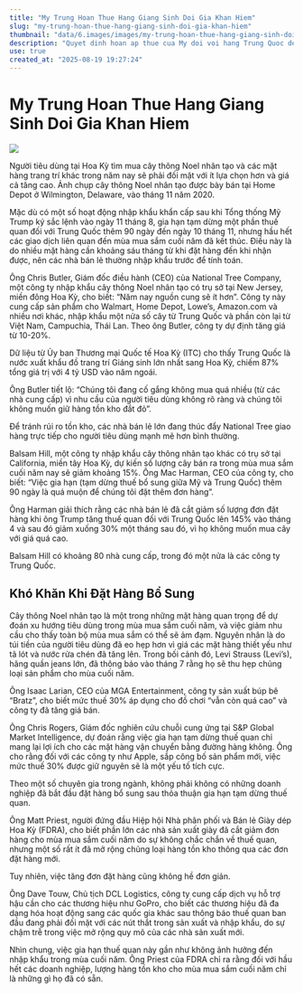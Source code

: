 ```yaml
---
title: "My Trung Hoan Thue Hang Giang Sinh Doi Gia Khan Hiem"
slug: "my-trung-hoan-thue-hang-giang-sinh-doi-gia-khan-hiem"
thumbnail: "data/6.images/images/my-trung-hoan-thue-hang-giang-sinh-doi-gia-khan-hiem.webp"
description: "Quyet dinh hoan ap thue cua My doi voi hang Trung Quoc den qua muon gay thieu hut va tang gia hang Giang Sinh, anh huong mua sam cuoi nam."
use: true
created_at: "2025-08-19 19:27:24"
---
```


# My Trung Hoan Thue Hang Giang Sinh Doi Gia Khan Hiem

![](/images/20250819-00000092-reut-000-2-view.webp)

Người tiêu dùng tại Hoa Kỳ tìm mua cây thông Noel nhân tạo và các mặt hàng trang trí khác trong năm nay sẽ phải đối mặt với ít lựa chọn hơn và giá cả tăng cao. Ảnh chụp cây thông Noel nhân tạo được bày bán tại Home Depot ở Wilmington, Delaware, vào tháng 11 năm 2020.

Mặc dù có một số hoạt động nhập khẩu khẩn cấp sau khi Tổng thống Mỹ Trump ký sắc lệnh vào ngày 11 tháng 8, gia hạn tạm dừng một phần thuế quan đối với Trung Quốc thêm 90 ngày đến ngày 10 tháng 11, nhưng hầu hết các giao dịch liên quan đến mùa mua sắm cuối năm đã kết thúc. Điều này là do nhiều mặt hàng cần khoảng sáu tháng từ khi đặt hàng đến khi nhận được, nên các nhà bán lẻ thường nhập khẩu trước để tính toán.

Ông Chris Butler, Giám đốc điều hành (CEO) của National Tree Company, một công ty nhập khẩu cây thông Noel nhân tạo có trụ sở tại New Jersey, miền đông Hoa Kỳ, cho biết: “Năm nay nguồn cung sẽ ít hơn”. Công ty này cung cấp sản phẩm cho Walmart, Home Depot, Lowe’s, Amazon.com và nhiều nơi khác, nhập khẩu một nửa số cây từ Trung Quốc và phần còn lại từ Việt Nam, Campuchia, Thái Lan. Theo ông Butler, công ty dự định tăng giá từ 10-20%.

Dữ liệu từ Ủy ban Thương mại Quốc tế Hoa Kỳ (ITC) cho thấy Trung Quốc là nước xuất khẩu đồ trang trí Giáng sinh lớn nhất sang Hoa Kỳ, chiếm 87% tổng giá trị với 4 tỷ USD vào năm ngoái.

Ông Butler tiết lộ: “Chúng tôi đang cố gắng không mua quá nhiều (từ các nhà cung cấp) vì nhu cầu của người tiêu dùng không rõ ràng và chúng tôi không muốn giữ hàng tồn kho đắt đỏ”.

Để tránh rủi ro tồn kho, các nhà bán lẻ lớn đang thúc đẩy National Tree giao hàng trực tiếp cho người tiêu dùng mạnh mẽ hơn bình thường.

Balsam Hill, một công ty nhập khẩu cây thông nhân tạo khác có trụ sở tại California, miền tây Hoa Kỳ, dự kiến số lượng cây bán ra trong mùa mua sắm cuối năm nay sẽ giảm khoảng 15%. Ông Mac Harman, CEO của công ty, cho biết: “Việc gia hạn (tạm dừng thuế bổ sung giữa Mỹ và Trung Quốc) thêm 90 ngày là quá muộn để chúng tôi đặt thêm đơn hàng”.

Ông Harman giải thích rằng các nhà bán lẻ đã cắt giảm số lượng đơn đặt hàng khi ông Trump tăng thuế quan đối với Trung Quốc lên 145% vào tháng 4 và sau đó giảm xuống 30% một tháng sau đó, vì họ không muốn mua cây với giá quá cao.

Balsam Hill có khoảng 80 nhà cung cấp, trong đó một nửa là các công ty Trung Quốc.

## Khó Khăn Khi Đặt Hàng Bổ Sung

Cây thông Noel nhân tạo là một trong những mặt hàng quan trọng để dự đoán xu hướng tiêu dùng trong mùa mua sắm cuối năm, và việc giảm nhu cầu cho thấy toàn bộ mùa mua sắm có thể sẽ ảm đạm. Nguyên nhân là do túi tiền của người tiêu dùng đã eo hẹp hơn vì giá các mặt hàng thiết yếu như tã lót và nước rửa chén đã tăng lên. Trong bối cảnh đó, Levi Strauss (Levi’s), hãng quần jeans lớn, đã thông báo vào tháng 7 rằng họ sẽ thu hẹp chủng loại sản phẩm cho mùa cuối năm.

Ông Isaac Larian, CEO của MGA Entertainment, công ty sản xuất búp bê “Bratz”, cho biết mức thuế 30% áp dụng cho đồ chơi “vẫn còn quá cao” và công ty đã tăng giá bán.

Ông Chris Rogers, Giám đốc nghiên cứu chuỗi cung ứng tại S&P Global Market Intelligence, dự đoán rằng việc gia hạn tạm dừng thuế quan chỉ mang lại lợi ích cho các mặt hàng vận chuyển bằng đường hàng không. Ông cho rằng đối với các công ty như Apple, sắp công bố sản phẩm mới, việc mức thuế 30% được giữ nguyên sẽ là một yếu tố tích cực.

Theo một số chuyên gia trong ngành, không phải không có những doanh nghiệp đã bắt đầu đặt hàng bổ sung sau thỏa thuận gia hạn tạm dừng thuế quan.

Ông Matt Priest, người đứng đầu Hiệp hội Nhà phân phối và Bán lẻ Giày dép Hoa Kỳ (FDRA), cho biết phần lớn các nhà sản xuất giày đã cắt giảm đơn hàng cho mùa mua sắm cuối năm do sự không chắc chắn về thuế quan, nhưng một số rất ít đã mở rộng chủng loại hàng tồn kho thông qua các đơn đặt hàng mới.

Tuy nhiên, việc tăng đơn đặt hàng cũng không hề đơn giản.

Ông Dave Touw, Chủ tịch DCL Logistics, công ty cung cấp dịch vụ hỗ trợ hậu cần cho các thương hiệu như GoPro, cho biết các thương hiệu đã đa dạng hóa hoạt động sang các quốc gia khác sau thông báo thuế quan ban đầu đang phải đối mặt với các nút thắt trong sản xuất và nhập khẩu, do sự chậm trễ trong việc mở rộng quy mô của các nhà sản xuất mới.

Nhìn chung, việc gia hạn thuế quan này gần như không ảnh hưởng đến nhập khẩu trong mùa cuối năm. Ông Priest của FDRA chỉ ra rằng đối với hầu hết các doanh nghiệp, lượng hàng tồn kho cho mùa mua sắm cuối năm chỉ là những gì họ đã có sẵn.

